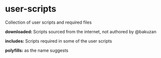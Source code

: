 # user-scripts
Collection of user scripts and required files

<b> downloaded: </b>
Scripts sourced from the internet, not authored by @bakuzan

<b> includes: </b>
Scripts required in some of the user scripts

<b> polyfills: </b>
as the name suggests
